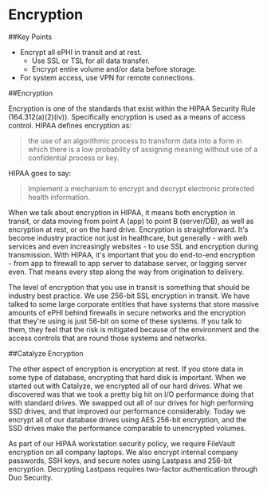 # Encryption

##Key Points

* Encrypt all ePHI in transit and at rest.
  * Use SSL or TSL for all data transfer.
  * Encrypt entire volume and/or data before storage.
* For system access, use VPN for remote connections.

##Encryption

Encryption is one of the standards that exist within the HIPAA Security Rule (164.312(a)(2)(iv)). Specifically encryption is used as a means of access control. HIPAA defines encryption as:

> the use of an algorithmic process to transform data into a form in which there is a low probability of assigning meaning without use of a confidential process or key.

HIPAA goes to say:

> Implement a mechanism to encrypt and decrypt electronic protected health information.

When we talk about encryption in HIPAA, it means both encryption in transit, or data moving from point A (app) to point B (server/DB), as well as encryption at rest, or on the hard drive. Encryption is straightforward. It's become industry practice not just in healthcare, but generally - with web services and even increasingly websites - to use SSL and encryption during transmission. With HIPAA, it's important that you do end-to-end encryption - from app to firewall to app server to database server, or logging server even. That means every step along the way from origination to delivery.

The level of encryption that you use in transit is something that should be industry best practice. We use 256-bit SSL encryption in transit. We have talked to some large corporate entities that have systems that store massive amounts of ePHI behind firewalls in secure networks and the encryption that they're using is just 56-bit on some of these systems. If you talk to them, they feel that the risk is mitigated because of the environment and the access controls that are round those systems and networks.

##Catalyze Encryption

The other aspect of encryption is encryption at rest. If you store data in some type of database, encrypting that hard disk is important. When we started out with Catalyze, we encrypted all of our hard drives. What we discovered was that we took a pretty big hit on I/O performance doing that with standard drives. We swapped out all of our drives for high performing SSD drives, and that improved our performance considerably. Today we encrypt all of our database drives using AES 256-bit encryption, and the SSD drives make the performance comparable to unencrypted volumes.

As part of our HIPAA workstation security policy, we require FileVault encryption on all company laptops. We also encrypt internal company passwords, SSH keys, and secure notes using Lastpass and 256-bit encryption. Decrypting Lastpass requires two-factor authentication through Duo Security.
